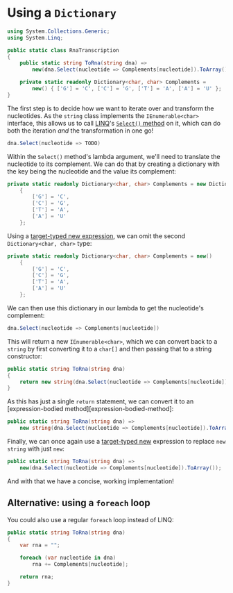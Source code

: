 # Using a `Dictionary`

```csharp
using System.Collections.Generic;
using System.Linq;

public static class RnaTranscription
{
    public static string ToRna(string dna) =>
        new(dna.Select(nucleotide => Complements[nucleotide]).ToArray());

    private static readonly Dictionary<char, char> Complements =
        new() { ['G'] = 'C', ['C'] = 'G', ['T'] = 'A', ['A'] = 'U' };
}
```

The first step is to decide how we want to iterate over and transform the nucleotides.
As the `string` class implements the `IEnumerable<char>` interface, this allows us to call
[LINQ][linq]'s [`Select()` method][enumerable.select] on it, which can do both the iteration _and_ the transformation in one go!

```csharp
dna.Select(nucleotide => TODO)
```

Within the `Select()` method's lambda argument, we'll need to translate the nucleotide to its complement.
We can do that by creating a dictionary with the key being the nucleotide and the value its complement:

```csharp
private static readonly Dictionary<char, char> Complements = new Dictionary<char, char>
    {
        ['G'] = 'C',
        ['C'] = 'G',
        ['T'] = 'A',
        ['A'] = 'U'
    };
```

Using a [target-typed new expression][target-typed-new], we can omit the second `Dictionary<char, char>` type:

```csharp
private static readonly Dictionary<char, char> Complements = new()
    {
        ['G'] = 'C',
        ['C'] = 'G',
        ['T'] = 'A',
        ['A'] = 'U'
    };
```

We can then use this dictionary in our lambda to get the nucleotide's complement:

```csharp
dna.Select(nucleotide => Complements[nucleotide])
```

This will return a new `IEnumerable<char>`, which we can convert back to a `string` by first converting it to a `char[]` and then passing that to a string constructor:

```csharp
public static string ToRna(string dna)
{
    return new string(dna.Select(nucleotide => Complements[nucleotide]).ToArray());
}
```

As this has just a single `return` statement, we can convert it to an [expression-bodied method][expression-bodied-method]:

```csharp
public static string ToRna(string dna) =>
    new string(dna.Select(nucleotide => Complements[nucleotide]).ToArray());
```

Finally, we can once again use a [target-typed new][target-typed-new] expression to replace `new string` with just `new`:

```csharp
public static string ToRna(string dna) =>
    new(dna.Select(nucleotide => Complements[nucleotide]).ToArray());
```

And with that we have a concise, working implementation!

## Alternative: using a `foreach` loop

You could also use a regular `foreach` loop instead of LINQ:

```csharp
public static string ToRna(string dna)
{
    var rna = "";

    foreach (var nucleotide in dna)
        rna += Complements[nucleotide];

    return rna;
}
```

[linq]: https://learn.microsoft.com/en-us/dotnet/csharp/programming-guide/concepts/linq/
[dictionary]: https://learn.microsoft.com/en-us/dotnet/api/system.collections.generic.dictionary-2
[target-typed-new]: https://learn.microsoft.com/en-us/dotnet/csharp/language-reference/proposals/csharp-9.0/target-typed-new
[enumerable.select]: https://learn.microsoft.com/en-us/dotnet/api/system.linq.enumerable.select
[enumerable.to-array]: https://learn.microsoft.com/en-us/dotnet/api/system.linq.enumerable.toarray?view=net-7.0
[expression-bodied-member]: https://learn.microsoft.com/en-us/dotnet/csharp/programming-guide/statements-expressions-operators/expression-bodied-members
